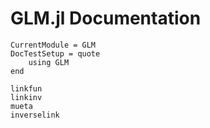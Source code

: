 # GLM.jl Documentation

```@meta
CurrentModule = GLM
DocTestSetup = quote
    using GLM
end
```

```@docs
linkfun
linkinv
mueta
inverselink
```
